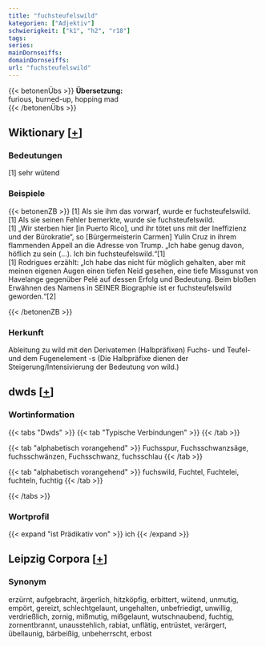 ```yaml
---
title: "fuchsteufelswild"
kategorien: ["Adjektiv"]
schwierigkeit: ["k1", "h2", "r18"]
tags:
series:
mainDornseiffs:
domainDornseiffs:
url: "fuchsteufelswild"
---
```


{{< betonenÜbs >}}
**Übersetzung:**  
furious, burned-up, hopping mad  
{{< /betonenÜbs >}}

## Wiktionary [[+](https://de.wiktionary.org/wiki/fuchsteufelswild)]

### Bedeutungen
[1] sehr wütend  

### Beispiele
{{< betonenZB >}}
[1] Als sie ihm das vorwarf, wurde er fuchsteufelswild.  
[1] Als sie seinen Fehler bemerkte, wurde sie fuchsteufelswild.  
[1] „Wir sterben hier [in Puerto Rico], und ihr tötet uns mit der Ineffizienz und der Bürokratie“, so [Bürgermeisterin Carmen] Yulín Cruz in ihrem flammenden Appell an die Adresse von Trump. „Ich habe genug davon, höflich zu sein (…). Ich bin fuchsteufelswild.“[1]  
[1] Rodrigues erzählt: „Ich habe das nicht für möglich gehalten, aber mit meinen eigenen Augen einen tiefen Neid gesehen, eine tiefe Missgunst von Havelange gegenüber Pelé auf dessen Erfolg und Bedeutung. Beim bloßen Erwähnen des Namens in SEINER Biographie ist er fuchsteufelswild geworden.“[2]  

{{< /betonenZB >}}
### Herkunft
Ableitung zu wild mit den Derivatemen (Halbpräfixen) Fuchs- und Teufel- und dem Fugenelement -s (Die Halbpräfixe dienen der Steigerung/Intensivierung der Bedeutung von wild.)  



## dwds [[+](https://www.dwds.de/wb/fuchsteufelswild)]

### Wortinformation
{{< tabs "Dwds" >}}
{{< tab "Typische Verbindungen" >}}
{{< /tab >}}

{{< tab "alphabetisch vorangehend" >}}
Fuchsspur, Fuchsschwanzsäge, fuchsschwänzen, Fuchsschwanz, fuchsschlau
{{< /tab >}}

{{< tab "alphabetisch vorangehend" >}}
fuchswild, Fuchtel, Fuchtelei, fuchteln, fuchtig
{{< /tab >}}

{{< /tabs >}}

### Wortprofil
{{< expand "ist Prädikativ von" >}} ich {{< /expand >}}

## Leipzig Corpora [[+](https://corpora.uni-leipzig.de/en/res?word=fuchsteufelswild&corpusId=deu_newscrawl-public_2018)]


### Synonym
erzürnt, aufgebracht, ärgerlich, hitzköpfig, erbittert, wütend, unmutig, empört, gereizt, schlechtgelaunt, ungehalten, unbefriedigt, unwillig, verdrießlich, zornig, mißmutig, mißgelaunt, wutschnaubend, fuchtig, zornentbrannt, unausstehlich, rabiat, unflätig, entrüstet, verärgert, übellaunig, bärbeißig, unbeherrscht, erbost

